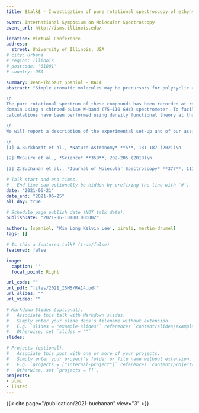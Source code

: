 ```yaml
---
title: $talk$ - Investigation of pure rotational spectroscopy of ethynylbenzonitrile isomers using chirped-pulse W-band spectroscopy 

event: International Symposium on Molecular Spectroscopy
event_url: http://isms.illinois.edu/

location: Virtual Conference
address:
  street: University of Illinois, USA
# city: Urbana
# region: Illinois
# postcode: '61801'
# country: USA

summary: Jean-Thibaut Spaniol - RA14
abstract: "Simple aromatic molecules may be precursors for polycyclic aromatic hydrocarbons in space, and some of the simplest ones are now detected in the earliest stages of star formation [1]. Evidence of benzonitrile (C<sub>6</sub>H<sub>5</sub>-CN) in the interstellar medium [2] questions the presence of related aromatic nitriles and their ring-chain derivatives. In light of previous work [3] on phenylpropiolonitrile (C<sub>6</sub>H<sub>5</sub>-C<sub>3</sub>N), we are investigating, by laboratory high-resolution studies, its ethynylbenzonitrile (HCC-C<sub>6</sub>H<sub>4</sub>-CN) derivatives where a -CN and a -CCH groups lie in ortho (2-ETB), meta (3-ETB) or para (4-ETB) positions.

\n
The pure rotational spectrum of these compounds has been recorded at room temperature in the millimeter-wave
domain using a chirped-pulse W-band (75–110 GHz) spectrometer. To facilitate spectral assignments, quantum chemical
calculations have been performed using density functional theory at the $\\omega$B97X-D/cc-pVQZ level of theory (geometry optimization, harmonic frequencies).

\n
We will report a description of the experimental set-up and of our assignment procedure.

\n
[1] A.Burkhardt et al., *Nature Astronomy* **5**, 181-187 (2021)\n

[2] McGuire et al., *Science* **359**, 202-205 (2018)\n

[3] Z.Buchanan et al., *Journal of Molecular Spectroscopy* **377**, 111425 (2021)"

# Talk start and end times.
#   End time can optionally be hidden by prefixing the line with `#`.
date: "2021-06-21"
date_end: "2021-06-25"
all_day: true

# Schedule page publish date (NOT talk date).
publishDate: "2021-06-10T00:00:00Z"

authors: [spaniol, 'Kin Long Kelvin Lee', pirali, martin-drumel]
tags: []

# Is this a featured talk? (true/false)
featured: false

image:
  caption: ''
  focal_point: Right

url_code: ""
url_pdf: "files/2021_ISMS/RA14.pdf"
url_slides: ""
url_video: ""

# Markdown Slides (optional).
#   Associate this talk with Markdown slides.
#   Simply enter your slide deck's filename without extension.
#   E.g. `slides = "example-slides"` references `content/slides/example-slides.md`.
#   Otherwise, set `slides = ""`.
slides:

# Projects (optional).
#   Associate this post with one or more of your projects.
#   Simply enter your project's folder or file name without extension.
#   E.g. `projects = ["internal-project"]` references `content/project/deep-learning/index.md`.
#   Otherwise, set `projects = []`.
projects:
- pcmi
- listed
---
```



{{< cite page="/publication/2021-buchanan" view="3" >}}


